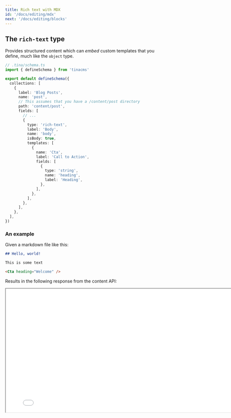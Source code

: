 ```yaml
---
title: Rich text with MDX
id: '/docs/editing/mdx'
next: '/docs/editing/blocks'
---
```


## The `rich-text` type

Provides structured content which can _embed_ custom templates that you define, much like the `object` type.

```ts
// .tina/schema.ts
import { defineSchema } from 'tinacms'

export default defineSchema({
  collections: [
    {
      label: 'Blog Posts',
      name: 'post',
      // This assumes that you have a /content/post directory
      path: 'content/post',
      fields: [
        // ...
        {
          type: 'rich-text',
          label: 'Body',
          name: 'body',
          isBody: true,
          templates: [
            {
              name: 'Cta',
              label: 'Call to Action',
              fields: [
                {
                  type: 'string',
                  name: 'heading',
                  label: 'Heading',
                },
              ],
            },
          ],
        },
      ],
    },
  ],
})
```

### An example

Given a markdown file like this:

```md
## Hello, world!

This is some text

<Cta heading="Welcome" />
```

Results in the following response from the content API:

<iframe loading="lazy" src="/api/graphiql/?query=%7B%0A%20%20post(relativePath%3A%20%22voteForPedro.json%22)%20%7B%0A%20%20%20%20body%0A%20%20%7D%0A%7D%0A" width="800" height="400" />

> Notice the `body` response, it's a structured object instead of a string!

## `<TinaMarkdown>`

Since the value for `rich-text` is a structured `object` instead of a `string`, rendering it out to your page requires more work. We've provided a special `TinaMarkdown` component which is super lightweight and can used directly in your code.

### Usage

```ts
// [slug].js
import { TinaMarkdown } from 'tinacms/dist/rich-text'
import { client } from '../[pathToTina]/.tina/__generated__/client'

// The `props` here are based off our custom "Cta" MDX component
const Cta = props => {
  return <h2>{props.heading}</h2>
}

// Be sure to provide the appropriate components for each template you define
const components = {
  Cta: Cta,
}

export default function MyPage(props) {
  return (
    <div>
      <TinaMarkdown components={components} content={props.data.post.body} />
    </div>
  )
}

export const getStaticProps = async ctx => {
  // See https://tina.io/guides/tinacms/nextjs-data-fetching/guide/ for more info on our getStaticProps/getStaticPaths data-fetching with NextJS

  const postResponse = await client.queries.post({
    relativePath: 'hello-world.md',
  })

  return {
    props: {
      data: postResponse.data,
      query: postResponse.query,
      variables: postResponse.variables,
    },
  }
}
```

You will notice the `TinaMarkdown` component takes two props:

```ts
type TinaMarkdown = ({
  // The rich-text data returned from the content API
  content: TinaMarkdownContent
  /**
   * Any templates provided in the rich-text field.
   * Optionally, most elements (ex. <a>) can also
   * be overridden
   */
  components?: Components<{}>
}) => JSX.Element
```

## Differences from other MDX implementations

If you've worked with MDX before, you know that there's usually a _compilation_ step which turns your `.mdx` file into JavaScript code.
This works really well for developers who can access their files directly, but it creates problems when editing content from a rich-text interface.
With Tina, we're leveraging a subset of MDX to enable what's most important to content editors, and in doing so it's necessary to narrow the scope
of what's supported:

### All JSX must be registered as a `template`

In the above example, if you failed to add the `Cta` _template_ in your schema definition, you would receive an error:

```
Found unregistered JSX or HTML: <Cta>. Please ensure all structured elements have been registered with your schema.
```

### All content must be _serializable_

When we say serializable, we mean that they must not be JavaScript expressions that would need to be executed at any point.

- No support for `import`/`export`
- No support for JavaScript expressions (eg. `const a = 2`, `console.log("Hello")`)

For example:

```md
## Today is {new Date().toLocaleString()}
```

This expression will be ignored, instead register a "Date" `template`:

```md
## Today is <Date />
```

Then you can create a `Date` component which returns `new Date().toLocaleString()` under the hood.

### You _must_ supply the appropriate `components` yourself

Traditionally, MDX will compile whatever components you `import` so they're in scope when it's time to render your content.
But with Tina, MDX is completely decoupled from your JavaScript so it's up to you to ensure that for every `template` in your `rich-text` definition, there's an equivalent `component` in your `<TinaMarkdown>` component.


## Overriding the default buttons 

You can override the default buttons (heading, link, etc) in the rich-text editor if you supply your own component.  Here is an example of how you might do that. 

```
const components = {
  h1: (props) => {
      return <h1 style={{"fontWeight": "bold"}}>{props.children}</h1>
  },
}

<TinaMarkdown content={data.post.body} components={components} />
```
